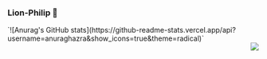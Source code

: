### Lion-Philip 👋

<div align=left>
  `![Anurag's GitHub stats](https://github-readme-stats.vercel.app/api?username=anuraghazra&show_icons=true&theme=radical)`
</div>

<div align=right>
  <img src="https://img-blog.csdnimg.cn/6ee7cacc267b4ec8b570b2ab9c0a0ce1.png"/>
</div>



